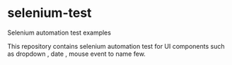 # selenium-test
Selenium automation test examples

This repository contains selenium automation test for UI components such as dropdown , date , mouse event to name few.

